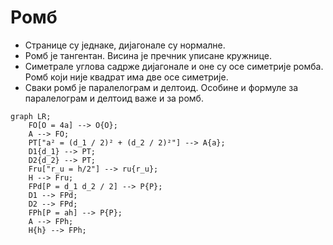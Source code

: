 # Ромб

- Странице су једнаке, дијагонале су нормалне.
- Ромб је тангентан. Висина је пречник уписане кружнице.
- Симетрале углова садрже дијагонале и оне су осе симетрије ромба. Ромб који није квадрат има две осе симетрије.
- Сваки ромб је паралелограм и делтоид. Особине и формуле за паралелограм и делтоид важе и за ромб.

```mermaid
graph LR;
    FO[O = 4a] --> O{O};
    A --> FO;
    PT["a² = (d_1 / 2)² + (d_2 / 2)²"] --> A{a};
    D1{d_1} --> PT;
    D2{d_2} --> PT;
    Fru["r_u = h/2"] --> ru{r_u};
    H --> Fru;
    FPd[P = d_1 d_2 / 2] --> P{P};
    D1 --> FPd;
    D2 --> FPd;
    FPh[P = ah] --> P{P};
    A --> FPh;
    H{h} --> FPh;
```
